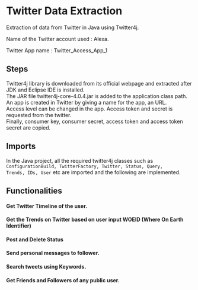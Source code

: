 # Twitter Data Extraction 

Extraction of data from Twitter in Java using Twitter4j.

Name of the Twitter account used : Alexa.

Twitter App name : Twitter_Access_App_1

## Steps 
Twitter4j library is downloaded from its official webpage and extracted after JDK and Eclipse IDE is installed. <br>
The JAR file twitter4j-core-4.0.4.jar is added to the application class path. <br>
An app is created in Twitter by giving a name for the app, an URL. <br>
Access level can be changed in the app. Access token and secret is requested from the twitter. <br>
Finally, consumer key, consumer secret, access token and access token secret are copied. <br>

## Imports
In the Java project, all the required twitter4j classes such as <code>ConfigurationBuild, TwitterFactory, Twitter, Status, Query, Trends, IDs, User</code> etc are imported and the following are implemented.

## Functionalities
#### Get Twitter Timeline of the user.
#### Get the Trends on Twitter based on user input WOEID (Where On Earth Identifier)
#### Post and Delete Status
#### Send personal messages to follower.
#### Search tweets using Keywords.
#### Get Friends and Followers of any public user.
